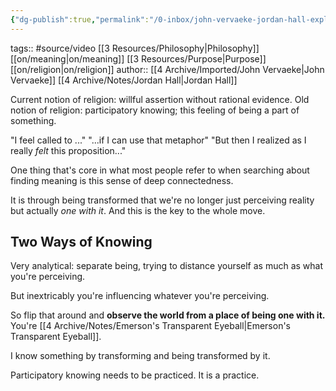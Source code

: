 ```yaml
---
{"dg-publish":true,"permalink":"/0-inbox/john-vervaeke-jordan-hall-explorations-in-meaning/","dgPassFrontmatter":true}
---
```


tags:: #source/video [[3 Resources/Philosophy\|Philosophy]] [[on/meaning\|on/meaning]] [[3 Resources/Purpose\|Purpose]] [[on/religion\|on/religion]]
author:: [[4 Archive/Imported/John Vervaeke\|John Vervaeke]] [[4 Archive/Notes/Jordan Hall\|Jordan Hall]]

Current notion of religion: willful assertion without rational evidence.
Old notion of religion: participatory knowing; this feeling of being a part of something.

"I feel called to ..."
"...if I can use that metaphor"
"But then I realized as I really *felt* this proposition..."

One thing that's core in what most people refer to when searching about finding meaning is this sense of deep connectedness.

It is through being transformed that we're no longer just perceiving reality but actually *one with it*. And this is the key to the whole move.

## Two Ways of Knowing
Very analytical: separate being, trying to distance yourself as much as what you're perceiving.

But inextricably you're influencing whatever you're perceiving.

So flip that around and **observe the world from a place of being one with it.** You're [[4 Archive/Notes/Emerson's Transparent Eyeball\|Emerson's Transparent Eyeball]].

I know something by transforming and being transformed by it.

Participatory knowing needs to be practiced. It is a practice.
